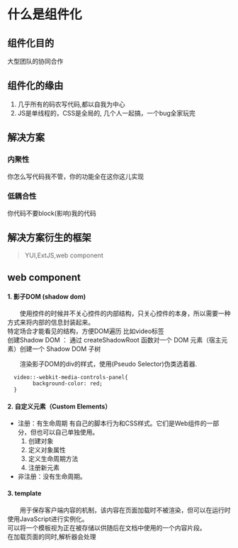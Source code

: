# 什么是组件化
## 组件化目的
大型团队的协同合作
## 组件化的缘由
1. 几乎所有的码农写代码,都以自我为中心
2. JS是单线程的，CSS是全局的, 几个人一起搞，一个bug全家玩完
## 解决方案
### 内聚性
你怎么写代码我不管，你的功能全在这你这儿实现
### 低耦合性
你代码不要block(影响)我的代码

## 解决方案衍生的框架
>YUI,ExtJS,web component
## web component
#### 1. 影子DOM (shadow dom)   
　　使用控件的时候并不关心控件的内部结构，只关心控件的本身，所以需要一种方式来将内部的信息封装起来。    
特定场合才能看见的结构，方便DOM遍历 比如video标签   
创建Shadow DOM ： 通过 createShadowRoot 函数对一个 DOM 元素（宿主元素）创建一个 Shadow DOM 子树   
    
　　渲染影子DOM的div的样式，使用(Pseudo Selector)伪类选着器. 
```
  video::-webkit-media-controls-panel{    
        background-color: red;    
  }
```
#### 2. 自定义元素（Custom Elements）   
* 注册：有生命周期 有自己的脚本行为和CSS样式。它们是Web组件的一部分，但也可以自己单独使用。    
  1. 创建对象   
  2. 定义对象属性   
  3. 定义生命周期方法   
  4. 注册新元素    
* 非注册：没有生命周期。   
#### 3. template
　　用于保存客户端内容的机制，该内容在页面加载时不被渲染，但可以在运行时使用JavaScript进行实例化。    
可以将一个模板视为正在被存储以供随后在文档中使用的一个内容片段。    
在加载页面的同时,解析器会处理 <template>元素的内容，但只是确保这些内容是有效的; 元素的内容不会被渲染。    
创建一个template的 html 标签，通过 javascript 获取节点的模板内容   
    
　　模板默认不显示，需要激活模板，通过以下两种方法来激活节点    
　　1. 克隆节点:
```
　　var templateContent  = template.content;
　　var activeNode = templateContent.cloneNode(true);
　　document.body.appendChild(activeNode);
```
　　2. 导入节点
```
　　var templateContent  = template.content;
　　var activeNode = document.importNode(templateContent,true);
　　document.body.appendChild(activeNode);
```
#### 4. import
Html Import 可以将外部的 HTML 文档嵌入到当前文档中，提供很好的资源共享    
带有import属性的link 支持两个事件    
onload：文件成功引入页面会触发    　
onerror： 文件加载失败会触发   
#### 例
```
　　<link rel="import" href="banner.html">
　　<link rel="import" href="phones.html">
　　<link rel="import" href="list.html">
　　<template name="t-listBox">
    　　<t-banner></t-banner>
    　　<t-phone></t-phone>
    　　<t-list></t-list>
　　</template>
```
